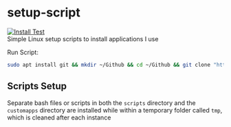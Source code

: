 # setup-script
[![Install Test](https://github.com/LittleTealeaf/setup-script/actions/workflows/Installation.yml/badge.svg)](https://github.com/LittleTealeaf/setup-script/actions/workflows/Installation.yml)  
Simple Linux setup scripts to install applications I use

Run Script:
```bash
sudo apt install git && mkdir ~/Github && cd ~/Github && git clone "https://github.com/LittleTealeaf/setup-script" && cd setup-script && sudo ./run.sh
```

## Scripts Setup
Separate bash files or scripts in both the `scripts` directory and the `customapps` directory are installed while within a temporary folder called `tmp`, which is cleaned after each instance
